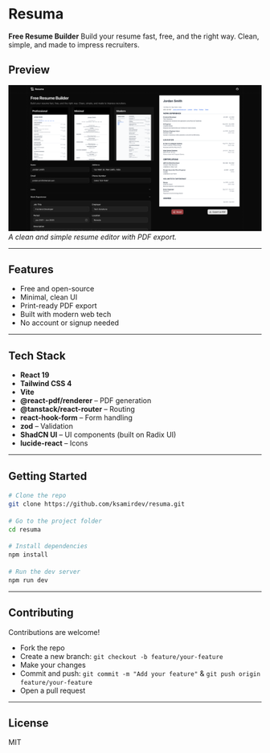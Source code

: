 # Resuma

**Free Resume Builder**
Build your resume fast, free, and the right way.
Clean, simple, and made to impress recruiters.

## Preview

![Resuma Preview](public/preview.png)
_A clean and simple resume editor with PDF export._

---

## Features

- Free and open-source
- Minimal, clean UI
- Print-ready PDF export
- Built with modern web tech
- No account or signup needed

---

## Tech Stack

- **React 19**
- **Tailwind CSS 4**
- **Vite**
- **@react-pdf/renderer** – PDF generation
- **@tanstack/react-router** – Routing
- **react-hook-form** – Form handling
- **zod** – Validation
- **ShadCN UI** – UI components (built on Radix UI)
- **lucide-react** – Icons

---

## Getting Started

```bash
# Clone the repo
git clone https://github.com/ksamirdev/resuma.git

# Go to the project folder
cd resuma

# Install dependencies
npm install

# Run the dev server
npm run dev
```

---

## Contributing

Contributions are welcome!

- Fork the repo
- Create a new branch: `git checkout -b feature/your-feature`
- Make your changes
- Commit and push: `git commit -m "Add your feature"` & `git push origin feature/your-feature`
- Open a pull request

---

## License

MIT
